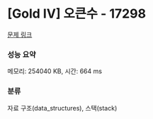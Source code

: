 # [Gold IV] 오큰수 - 17298 

[문제 링크](https://www.acmicpc.net/problem/17298) 

### 성능 요약

메모리: 254040 KB, 시간: 664 ms

### 분류

자료 구조(data_structures), 스택(stack)

